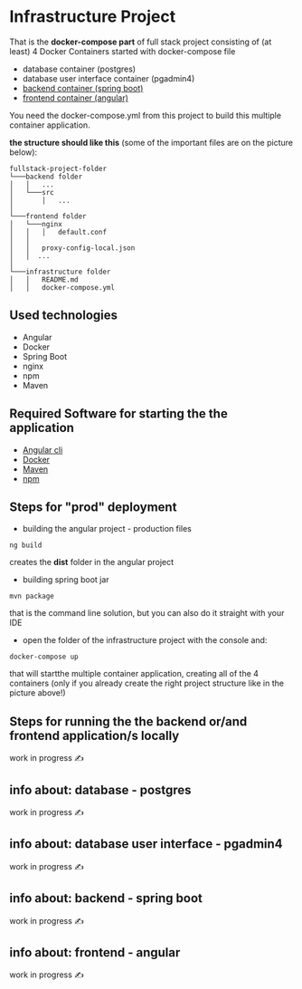 # Infrastructure Project 

That is the **docker-compose part** of full stack project consisting of (at least) 4 Docker Containers 
started with docker-compose file
- database container (postgres)
- database user interface container (pgadmin4)
- [backend container (spring boot)](https://github.com/val3ri/springboot-project-template)
- [frontend container (angular)](https://github.com/val3ri/angular-project-template)

You need the docker-compose.yml from this project to build this multiple container application.

**the structure should like this** (some of the important files are on the picture below):

```
fullstack-project-folder
└───backend folder
│   │   ...
│   └───src
│       │   ...
│   
└───frontend folder
│   └───nginx
│   │   │   default.conf
│   │
│   │   proxy-config-local.json
│   │  ...
│
└───infrastructure folder 
│   │   README.md
│   │   docker-compose.yml
```

## Used technologies
- Angular
- Docker
- Spring Boot
- nginx
- npm
- Maven

## Required Software for starting the the application
- [Angular cli](https://cli.angular.io/)
- [Docker](https://www.docker.com/products/docker-desktop)
- [Maven](https://maven.apache.org/)
- [npm](https://www.npmjs.com/get-npm)

## Steps for "prod" deployment
- building the angular project - production files
```
ng build 
```
creates the **dist** folder in the angular project

- building spring boot jar
```
mvn package
```
that is the command line solution, but you can also do it straight with your IDE

- open the folder of the infrastructure project with the console and:
```
docker-compose up
```
that will startthe multiple container application, creating all of the 4 containers (only if you already create the right project structure like in the picture above!)

## Steps for running the the backend or/and frontend application/s locally
work in progress :writing_hand:

## info about: database - postgres
work in progress :writing_hand:	

## info about: database user interface - pgadmin4
work in progress :writing_hand:	

## info about: backend - spring boot
work in progress :writing_hand:	

## info about: frontend - angular 
work in progress :writing_hand:	